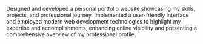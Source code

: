 Designed and developed a personal portfolio website showcasing my skills, projects, and professional journey. Implemented a user-friendly interface and employed modern web development technologies to highlight my expertise and accomplishments, enhancing online visibility and presenting a comprehensive overview of my professional profile.
